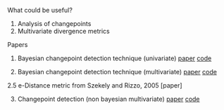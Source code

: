 What could be useful?
1. Analysis of changepoints
2. Multivariate divergence metrics

Papers
1. Bayesian changepoint detection technique (univariate)
[paper](https://arxiv.org/abs/0710.3742)
[code](https://github.com/hildensia/bayesian_changepoint_detection)

2. Bayesian changepoint detection technique (multivariate)
[paper](https://arxiv.org/pdf/1306.4933)
[code](https://github.com/chdhr-harshal/nonparametric-changepoint-detection)

2.5  e-Distance metric from Szekely and Rizzo, 2005 [paper]

3. Changepoint detection (non bayesian multivariate)
[paper](https://arxiv.org/pdf/1801.00826.pdf)
[code](https://github.com/deepcharles/ruptures)
